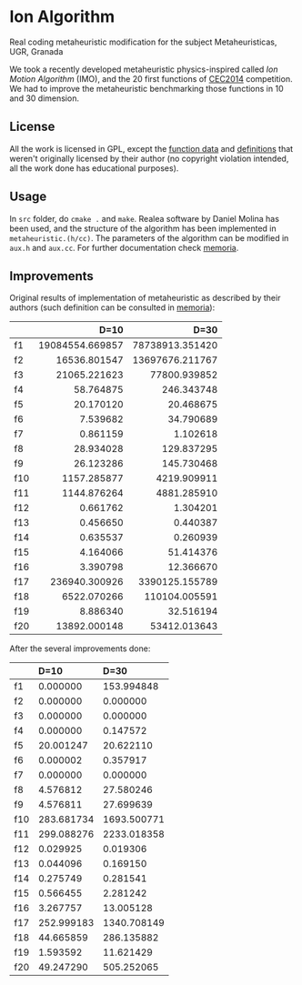 # Ion Algorithm

Real coding metaheuristic modification for the subject Metaheuristicas, UGR, Granada

We took a recently developed metaheuristic physics-inspired called *Ion Motion Algorithm* (IMO), and the 20 first functions of [CEC2014](http://www.ntu.edu.sg/home/EPNSugan/index_files/CEC2014/CEC2014.htm) competition. We had to improve the metaheuristic benchmarking those functions in 10 and 30 dimension.


## License
All the work is licensed in GPL, except the [function data](src/cec2014_data) and [definitions](src/cec2014_func.cpp) that weren't originally licensed by their author (no copyright violation intended, all the work done has educational purposes).

## Usage
In `src` folder, do `cmake .` and `make`. Realea software by Daniel Molina has been used, and the structure of the algorithm has been implemented in `metaheuristic.(h/cc)`. The parameters of the algorithm can be modified in `aux.h` and `aux.cc`. For further documentation check [memoria](doc/memoria.tex).

## Improvements

Original results of implementation of metaheuristic as described by their authors (such definition can be consulted in [memoria](doc/memoria.tex)):



|   |**D=10**|**D=30**|
|:--|-------:|-------:|
|f1|19084554.669857|78738913.351420|
|f2|16536.801547|13697676.211767|
|f3|21065.221623|77800.939852|
|f4|58.764875|246.343748|
|f5|20.170120|20.468675|
|f6|7.539682|34.790689|
|f7|0.861159|1.102618|
|f8|28.934028|129.837295|
|f9|26.123286|145.730468|
|f10|1157.285877|4219.909911|
|f11|1144.876264|4881.285910|
|f12|0.661762|1.304201|
|f13|0.456650|0.440387|
|f14|0.635537|0.260939|
|f15|4.164066|51.414376|
|f16|3.390798|12.366670|
|f17|236940.300926|3390125.155789|
|f18|6522.070266|110104.005591|
|f19|8.886340|32.516194|
|f20|13892.000148|53412.013643|

After the several improvements done:

|   |**D=10**|**D=30**|
|:--|:-------|:-------|
|f1|0.000000|153.994848|
|f2|0.000000|0.000000|
|f3|0.000000|0.000000|
|f4|0.000000|0.147572|
|f5|20.001247|20.622110|
|f6|0.000002|0.357917|
|f7|0.000000|0.000000|
|f8|4.576812|27.580246|
|f9|4.576811|27.699639|
|f10|283.681734|1693.500771|
|f11|299.088276|2233.018358|
|f12|0.029925|0.019306|
|f13|0.044096|0.169150|
|f14|0.275749|0.281541|
|f15|0.566455|2.281242|
|f16|3.267757|13.005128|
|f17|252.999183|1340.708149|
|f18|44.665859|286.135882|
|f19|1.593592|11.621429|
|f20|49.247290|505.252065|
